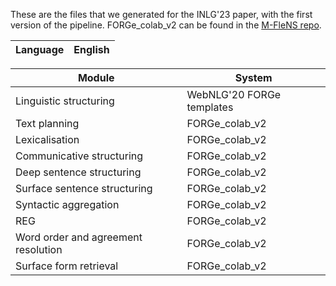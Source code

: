 These are the files that we generated for the INLG'23 paper, with the first version of the pipeline.  FORGe_colab_v2 can be found in the [M-FleNS repo](https://github.com/mille-s/M-FleNS_NLG-Pipeline/tree/main/code).

| Language | English |
|--------|--------|

| Module | System |
|--------|--------|
| Linguistic structuring | WebNLG'20 FORGe templates |
| Text planning | FORGe_colab_v2 |
| Lexicalisation | FORGe_colab_v2 |
| Communicative structuring | FORGe_colab_v2 |
| Deep sentence structuring | FORGe_colab_v2 |
| Surface sentence structuring | FORGe_colab_v2 |
| Syntactic aggregation | FORGe_colab_v2 |
| REG | FORGe_colab_v2 |
| Word order and agreement resolution | FORGe_colab_v2 |
| Surface form retrieval | FORGe_colab_v2 |
